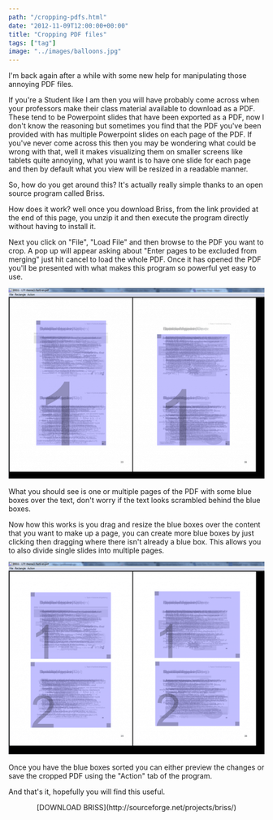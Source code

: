 ```yaml
---
path: "/cropping-pdfs.html"
date: "2012-11-09T12:00:00+00:00"
title: "Cropping PDF files"
tags: ["tag"]
image: "../images/balloons.jpg"
---
```


I'm back again after a while with some new help for manipulating those annoying PDF files.

If you're a Student like I am then you will have probably come across when your professors make their class material available to download as a PDF. These tend to be Powerpoint slides that have been exported as a PDF, now I don't know the reasoning but sometimes you find that the PDF you've been provided with has multiple Powerpoint slides on each page of the PDF. If you've never come across this then you may be wondering what could be wrong with that, well it makes visualizing them on smaller screens like tablets quite annoying, what you want is to have one slide for each page and then by default what you view will be resized in a readable manner.

So, how do you get around this? It's actually really simple thanks to an open source program called Briss.

How does it work? well once you download Briss, from the link provided at the end of this page, you unzip it and then execute the program directly without having to install it.

Next you click on "File", "Load File" and then browse to the PDF you want to crop. A pop up will appear asking about "Enter pages to be excluded from merging" just hit cancel to load the whole PDF.
Once it has opened the PDF you'll be presented with what makes this program so powerful yet easy to use.

 

![image](briss-before.png)

 

What you should see is one or multiple pages of the PDF with some blue boxes over the text, don't worry if the text looks scrambled behind the blue boxes.

Now how this works is you drag and resize the blue boxes over the content that you want to make up a page, you can create more blue boxes by just clicking then dragging where there isn't already a blue box. This allows you to also divide single slides into multiple pages.

 

![image](briss-after.png)

 

Once you have the blue boxes sorted you can either preview the changes or save the cropped PDF using the "Action" tab of the program.

 

And that's it, hopefully you will find this useful.

 

<center>[DOWNLOAD BRISS](http://sourceforge.net/projects/briss/)